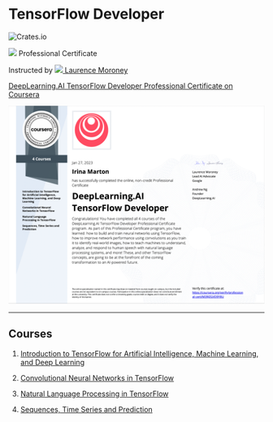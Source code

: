 # TensorFlow Developer
![Crates.io](https://img.shields.io/crates/l/rustc-serialize?style=flat-square)

[<img src="[https://github.png](https://github.com/irinamarton/TensorFlow-Developer/blob/main/misc/deeplearning_logo.png.html)" width="200"/>](https://www.deeplearning.ai) Professional Certificate

Instructed by [<img src="[https://githublaurence_moroney.png](https://github.com/irinamarton/TensorFlow-Developer/blob/main/misc/laurence_moroney.png)" width="20"/> Laurence Moroney](https://laurencemoroney.com/about.html)



[DeepLearning.AI TensorFlow Developer Professional Certificate on Coursera](https://www.coursera.org/professional-certificates/tensorflow-in-practice)

[<img src="https://github.com/irinamarton/TensorFlow-Developer/blob/main/misc/Coursera%20TensorFlow%20Developer.png" />](https://https://coursera.org/verify/professional-cert/M39JZGVD9Y8U)

---

## Courses
  1. [Introduction to TensorFlow for Artificial Intelligence, Machine Learning, and Deep Learning](https://github1)

  2. [Convolutional Neural Networks in TensorFlow](https://github2)

  3. [Natural Language Processing in TensorFlow](https://github3)

  4. [Sequences, Time Series and Prediction](https://github4)

